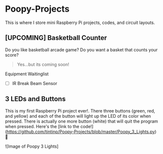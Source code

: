 # Poopy-Projects
This is where I store mini Raspberry Pi projects, codes, and circuit layouts.

## [UPCOMING] Basketball Counter
Do you like basketball arcade game? Do you want a basket that counts your score?

> Yes...but its coming soon!

Equipment Waitinglist
- [ ] IR Break Beam Sensor

## 3 LEDs and Buttons
This is my first Raspberry Pi project ever!. There three buttons (green, red, and yellow) and each of the button will light up the LED of its color when pressed. There is actually one more button (white) that will quit the program when pressed.
Here's the [link to the code!] (https://github.com/tintinp/Poopy-Projects/blob/master/Poopy_3_Lights.py) :poop:

![Image of Poopy 3 Lights]
